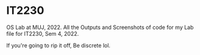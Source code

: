 # IT2230
OS Lab at MUJ, 2022. 
All the Outputs and Screenshots of code for my Lab file for IT2230, Sem 4, 2022.



If you're going to rip it off, Be discrete lol. 
